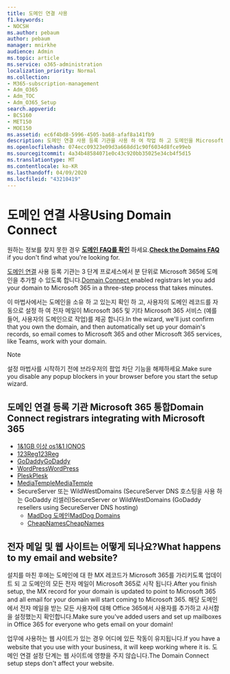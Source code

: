 ```yaml
---
title: 도메인 연결 사용
f1.keywords:
- NOCSH
ms.author: pebaum
author: pebaum
manager: mnirkhe
audience: Admin
ms.topic: article
ms.service: o365-administration
localization_priority: Normal
ms.collection:
- M365-subscription-management
- Adm_O365
- Adm_TOC
- Adm_O365_Setup
search.appverid:
- BCS160
- MET150
- MOE150
ms.assetid: ec6f4bd8-5996-4505-ba68-afaf8a141fb9
description: 도메인 연결 사용 등록 기관을 사용 하 여 작업 하 고 도메인을 Microsoft 365에 추가 하는 방법을 알아봅니다.
ms.openlocfilehash: 074ecc09323e09d3a668dd1c90f6034d8fce99eb
ms.sourcegitcommit: 4a34b48584071e0c43c920bb35025e34cb4f5d15
ms.translationtype: MT
ms.contentlocale: ko-KR
ms.lasthandoff: 04/09/2020
ms.locfileid: "43210419"
---
```

# <a name="using-domain-connect"></a><span data-ttu-id="107b3-103">도메인 연결 사용</span><span class="sxs-lookup"><span data-stu-id="107b3-103">Using Domain Connect</span></span>

 <span data-ttu-id="107b3-104">원하는 정보를 찾지 못한 경우 **[도메인 FAQ를 확인](../setup/domains-faq.md)** 하세요.</span><span class="sxs-lookup"><span data-stu-id="107b3-104">**[Check the Domains FAQ](../setup/domains-faq.md)** if you don't find what you're looking for.</span></span>
  
<span data-ttu-id="107b3-105">[도메인 연결](https://www.domainconnect.org/) 사용 등록 기관는 3 단계 프로세스에서 분 단위로 Microsoft 365에 도메인을 추가할 수 있도록 합니다.</span><span class="sxs-lookup"><span data-stu-id="107b3-105">[Domain Connect ](https://www.domainconnect.org/) enabled registrars let you add your domain to Microsoft 365 in a three-step process that takes minutes.</span></span> 
  
<span data-ttu-id="107b3-106">이 마법사에서는 도메인을 소유 하 고 있는지 확인 하 고, 사용자의 도메인 레코드를 자동으로 설정 하 여 전자 메일이 Microsoft 365 및 기타 Microsoft 365 서비스 (예를 들어, 사용자의 도메인으로 작업)를 제공 합니다.</span><span class="sxs-lookup"><span data-stu-id="107b3-106">In the wizard, we'll just confirm that you own the domain, and then automatically set up your domain's records, so email comes to Microsoft 365 and other Microsoft 365 services, like Teams, work with your domain.</span></span>
  
> [!NOTE]
> <span data-ttu-id="107b3-107">설정 마법사를 시작하기 전에 브라우저의 팝업 차단 기능을 해제하세요.</span><span class="sxs-lookup"><span data-stu-id="107b3-107">Make sure you disable any popup blockers in your browser before you start the setup wizard.</span></span>
  
## <a name="domain-connect-registrars-integrating-with-microsoft-365"></a><span data-ttu-id="107b3-108">도메인 연결 등록 기관 Microsoft 365 통합</span><span class="sxs-lookup"><span data-stu-id="107b3-108">Domain Connect registrars integrating with Microsoft 365</span></span>

- [<span data-ttu-id="107b3-109">1&amp;1GB 이상 os</span><span class="sxs-lookup"><span data-stu-id="107b3-109">1&amp;1 IONOS</span></span>](https://www.1and1.com/)
- [<span data-ttu-id="107b3-110">123Reg</span><span class="sxs-lookup"><span data-stu-id="107b3-110">123Reg</span></span>](https://www.123-reg.co.uk/)
- [<span data-ttu-id="107b3-111">GoDaddy</span><span class="sxs-lookup"><span data-stu-id="107b3-111">GoDaddy</span></span>](https://www.godaddy.com/)
- [<span data-ttu-id="107b3-112">WordPress</span><span class="sxs-lookup"><span data-stu-id="107b3-112">WordPress</span></span>](https://wordpress.com/)
- [<span data-ttu-id="107b3-113">Plesk</span><span class="sxs-lookup"><span data-stu-id="107b3-113">Plesk</span></span>](https://www.plesk.com/)
- [<span data-ttu-id="107b3-114">MediaTemple</span><span class="sxs-lookup"><span data-stu-id="107b3-114">MediaTemple</span></span>](https://mediatemple.net/)
- <span data-ttu-id="107b3-115">SecureServer 또는 WildWestDomains (SecureServer DNS 호스팅을 사용 하는 GoDaddy 리셀러)</span><span class="sxs-lookup"><span data-stu-id="107b3-115">SecureServer or WildWestDomains (GoDaddy resellers using SecureServer DNS hosting)</span></span>
    - [<span data-ttu-id="107b3-116">MadDog 도메인</span><span class="sxs-lookup"><span data-stu-id="107b3-116">MadDog Domains</span></span>](https://www.maddogdomains.com/)
    - [<span data-ttu-id="107b3-117">CheapNames</span><span class="sxs-lookup"><span data-stu-id="107b3-117">CheapNames</span></span>](https://www.cheapnames.com)

## <a name="what-happens-to-my-email-and-website"></a><span data-ttu-id="107b3-118">전자 메일 및 웹 사이트는 어떻게 되나요?</span><span class="sxs-lookup"><span data-stu-id="107b3-118">What happens to my email and website?</span></span>

<span data-ttu-id="107b3-119">설치를 마친 후에는 도메인에 대 한 MX 레코드가 Microsoft 365를 가리키도록 업데이트 되 고 도메인의 모든 전자 메일이 Microsoft 365로 시작 됩니다.</span><span class="sxs-lookup"><span data-stu-id="107b3-119">After you finish setup, the MX record for your domain is updated to point to Microsoft 365 and all email for your domain will start coming to Microsoft 365.</span></span> <span data-ttu-id="107b3-120">해당 도메인에서 전자 메일을 받는 모든 사용자에 대해 Office 365에서 사용자를 추가하고 사서함을 설정했는지 확인합니다.</span><span class="sxs-lookup"><span data-stu-id="107b3-120">Make sure you've added users and set up mailboxes in Office 365 for everyone who gets email on your domain!</span></span>
  
<span data-ttu-id="107b3-121">업무에 사용하는 웹 사이트가 있는 경우 어디에 있든 작동이 유지됩니다.</span><span class="sxs-lookup"><span data-stu-id="107b3-121">If you have a website that you use with your business, it will keep working where it is.</span></span> <span data-ttu-id="107b3-122">도메인 연결 설정 단계는 웹 사이트에 영향을 주지 않습니다.</span><span class="sxs-lookup"><span data-stu-id="107b3-122">The Domain Connect setup steps don't affect your website.</span></span>
